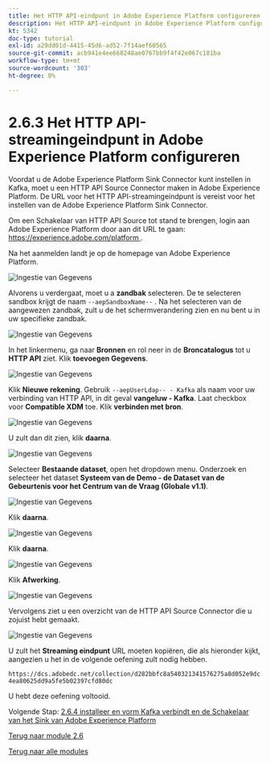 ```yaml
---
title: Het HTTP API-eindpunt in Adobe Experience Platform configureren
description: Het HTTP API-eindpunt in Adobe Experience Platform configureren
kt: 5342
doc-type: tutorial
exl-id: a29dd01d-4415-45d6-ad52-7f14aef60565
source-git-commit: acb941e4ee668248ae0767bb9f4f42e067c181ba
workflow-type: tm+mt
source-wordcount: '303'
ht-degree: 0%

---
```


# 2.6.3 Het HTTP API-streamingeindpunt in Adobe Experience Platform configureren

Voordat u de Adobe Experience Platform Sink Connector kunt instellen in Kafka, moet u een HTTP API Source Connector maken in Adobe Experience Platform. De URL voor het HTTP API-streamingeindpunt is vereist voor het instellen van de Adobe Experience Platform Sink Connector.

Om een Schakelaar van HTTP API Source tot stand te brengen, login aan Adobe Experience Platform door aan dit URL te gaan: [ https://experience.adobe.com/platform ](https://experience.adobe.com/platform).

Na het aanmelden landt je op de homepage van Adobe Experience Platform.

![ Ingestie van Gegevens ](./../../../modules/datacollection/module1.2/images/home.png)

Alvorens u verdergaat, moet u a **zandbak** selecteren. De te selecteren sandbox krijgt de naam ``--aepSandboxName--`` . Na het selecteren van de aangewezen zandbak, zult u de het schermverandering zien en nu bent u in uw specifieke zandbak.

![ Ingestie van Gegevens ](./../../../modules/datacollection/module1.2/images/sb1.png)

In het linkermenu, ga naar **Bronnen** en rol neer in de **Broncatalogus** tot u **HTTP API** ziet. Klik **toevoegen Gegevens**.

![ Ingestie van Gegevens ](./images/kaep1.png)

Klik **Nieuwe rekening**. Gebruik `--aepUserLdap-- - Kafka` als naam voor uw verbinding van HTTP API, in dit geval **vangeluw - Kafka**. Laat checkbox voor **Compatible XDM** toe. Klik **verbinden met bron**.

![ Ingestie van Gegevens ](./images/kaep2.png)

U zult dan dit zien, klik **daarna**.

![ Ingestie van Gegevens ](./images/kaep3.png)

Selecteer **Bestaande dataset**, open het dropdown menu. Onderzoek en selecteer het dataset **Systeem van de Demo - de Dataset van de Gebeurtenis voor het Centrum van de Vraag (Globale v1.1)**.

![ Ingestie van Gegevens ](./images/kaep4.png)

Klik **daarna**.

![ Ingestie van Gegevens ](./images/kaep6.png)

Klik **daarna**.

![ Ingestie van Gegevens ](./images/kaep7.png)

Klik **Afwerking**.

![ Ingestie van Gegevens ](./images/kaep8.png)

Vervolgens ziet u een overzicht van de HTTP API Source Connector die u zojuist hebt gemaakt.

![ Ingestie van Gegevens ](./images/kaep9.png)

U zult het **Streaming eindpunt** URL moeten kopiëren, die als hieronder kijkt, aangezien u het in de volgende oefening zult nodig hebben.

`https://dcs.adobedc.net/collection/d282bbfc8a540321341576275a8d052e9dc4ea80625dd9a5fe5b02397cfd80dc`

U hebt deze oefening voltooid.

Volgende Stap: [ 2.6.4 installeer en vorm Kafka verbindt en de Schakelaar van het Sink van Adobe Experience Platform ](./ex4.md)

[Terug naar module 2.6](./aep-apache-kafka.md)

[Terug naar alle modules](../../../overview.md)

